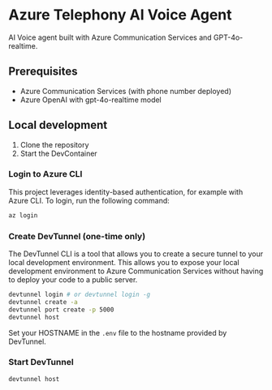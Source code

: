 # Azure Telephony AI Voice Agent

AI Voice agent built with Azure Communication Services and GPT-4o-realtime.


## Prerequisites
- Azure Communication Services (with phone number deployed)
- Azure OpenAI with gpt-4o-realtime model

## Local development

1. Clone the repository
1. Start the DevContainer

### Login to Azure CLI

This project leverages identity-based authentication, for example with Azure CLI. To login, run the following command:

```bash
az login
```

### Create DevTunnel (one-time only)

The DevTunnel CLI is a tool that allows you to create a secure tunnel to your local development environment. This allows you to expose your local development environment to Azure Communication Services without having to deploy your code to a public server.

```bash
devtunnel login # or devtunnel login -g
devtunnel create -a
devtunnel port create -p 5000
devtunnel host
```

Set your HOSTNAME in the `.env` file to the hostname provided by DevTunnel.

### Start DevTunnel

```bash
devtunnel host
```
